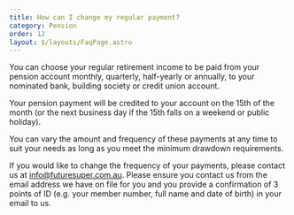 ```yaml
---
title: How can I change my regular payment?
category: Pension
order: 12
layout: $/layouts/FaqPage.astro
---
```

You can choose your regular retirement income to be paid from your pension account monthly, quarterly, half-yearly or annually, to your nominated bank, building society or credit union account. 

Your pension payment will be credited to your account on the 15th of the month (or the next business day if the 15th falls on a weekend or public holiday).  

You can vary the amount and frequency of these payments at any time to suit your needs as long as you meet the minimum drawdown requirements. 

If you would like to change the frequency of your payments, please contact us at info@futuresuper.com.au. Please ensure you contact us from the email address we have on file for you and you provide a confirmation of 3 points of ID (e.g. your member number, full name and date of birth) in your email to us.